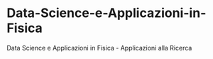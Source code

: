 # Data-Science-e-Applicazioni-in-Fisica
Data Science e Applicazioni in Fisica - Applicazioni alla Ricerca
